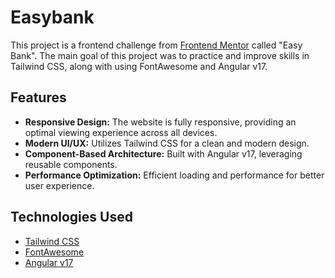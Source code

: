 # Easybank

This project is a frontend challenge from [Frontend Mentor](https://www.frontendmentor.io/) called "Easy Bank". The main goal of this project was to practice and improve skills in Tailwind CSS, along with using FontAwesome and Angular v17.

## Features

- **Responsive Design:** The website is fully responsive, providing an optimal viewing experience across all devices.
- **Modern UI/UX:** Utilizes Tailwind CSS for a clean and modern design.
- **Component-Based Architecture:** Built with Angular v17, leveraging reusable components.
- **Performance Optimization:** Efficient loading and performance for better user experience.

## Technologies Used

- [Tailwind CSS](https://tailwindcss.com/)
- [FontAwesome](https://fontawesome.com/)
- [Angular v17](https://angular.io/)
